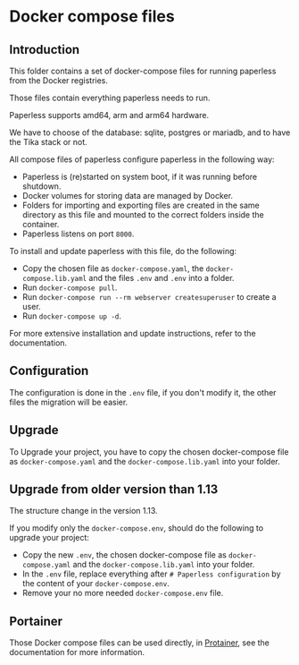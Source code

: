 # Docker compose files

## Introduction

This folder contains a set of docker-compose files for running paperless from the Docker registries.

Those files contain everything paperless needs to run.

Paperless supports amd64, arm and arm64 hardware.

We have to choose of the database: sqlite, postgres or mariadb,
and to have the Tika stack or not.

All compose files of paperless configure paperless in the following way:

- Paperless is (re)started on system boot, if it was running before shutdown.
- Docker volumes for storing data are managed by Docker.
- Folders for importing and exporting files are created in the same directory
  as this file and mounted to the correct folders inside the container.
- Paperless listens on port `8000`.

To install and update paperless with this file, do the following:

- Copy the chosen file as `docker-compose.yaml`, the `docker-compose.lib.yaml` and the files `.env`
  and `.env` into a folder.
- Run `docker-compose pull`.
- Run `docker-compose run --rm webserver createsuperuser` to create a user.
- Run `docker-compose up -d`.

For more extensive installation and update instructions, refer to the documentation.

## Configuration

The configuration is done in the `.env` file, if you don't modify it, the other files the migration will be easier.

## Upgrade

To Upgrade your project, you have to copy the chosen docker-compose file as `docker-compose.yaml` and the `docker-compose.lib.yaml` into your folder.

## Upgrade from older version than 1.13

The structure change in the version 1.13.

If you modify only the `docker-compose.env`, should do the following to upgrade your project:

- Copy the new `.env`, the chosen docker-compose file as `docker-compose.yaml` and the `docker-compose.lib.yaml` into your folder.
- In the `.env` file, replace everything after `# Paperless configuration` by the content of your `docker-compose.env`.
- Remove your no more needed `docker-compose.env` file.

## Portainer

Those Docker compose files can be used directly, in
[Protainer](https://docs.portainer.io), see the documentation for more information.
